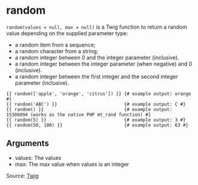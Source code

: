# random

`random(values = null, max = null)` is a Twig function to return a random value depending on the supplied parameter type:

- a random item from a sequence;
- a random character from a string;
- a random integer between 0 and the integer parameter (inclusive).
- a random integer between the integer parameter (when negative) and 0 (inclusive).
- a random integer between the first integer and the second integer parameter (inclusive).

```twig
{{ random(['apple', 'orange', 'citrus']) }} {# example output: orange #}
{{ random('ABC') }}                         {# example output: C #}
{{ random() }}                              {# example output: 15386094 (works as the native PHP mt_rand function) #}
{{ random(5) }}                             {# example output: 3 #}
{{ random(50, 100) }}                       {# example output: 63 #}
```

## Arguments
- values: The values
- max: The max value when values is an integer

Source: [Twig](https://twig.symfony.com/doc/3.x/functions/random.html)